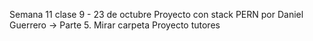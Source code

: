 Semana 11 clase	9	- 23 de octubre	Proyecto con stack PERN por Daniel Guerrero -> Parte 5. Mirar carpeta Proyecto tutores
